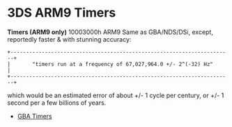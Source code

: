 # 3DS ARM9 Timers


**Timers (ARM9 only)**
10003000h ARM9
Same as GBA/NDS/DSi, except, reportedly faster & with stunning
accuracy:

```
+-----------------------------------------------------------------------+
|       "timers run at a frequency of 67,027,964.0 +/- 2^(-32) Hz"      |
+-----------------------------------------------------------------------+
```

which would be an estimated error of about +/- 1 cycle per century, or
+/- 1 second per a few billions of years.
- [GBA Timers](./gbatimers.md)



